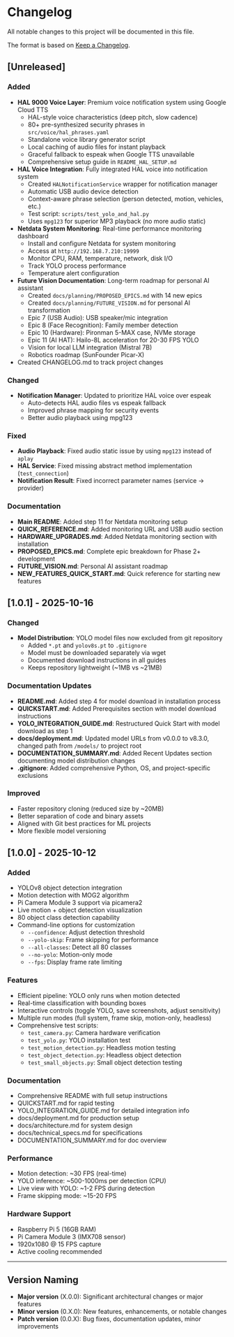 # Changelog

All notable changes to this project will be documented in this file.

The format is based on [Keep a Changelog](https://keepachangelog.com/en/1.0.0/).

## [Unreleased]

### Added
- **HAL 9000 Voice Layer**: Premium voice notification system using Google Cloud TTS
  - HAL-style voice characteristics (deep pitch, slow cadence)
  - 80+ pre-synthesized security phrases in `src/voice/hal_phrases.yaml`
  - Standalone voice library generator script
  - Local caching of audio files for instant playback
  - Graceful fallback to espeak when Google TTS unavailable
  - Comprehensive setup guide in `README_HAL_SETUP.md`
- **HAL Voice Integration**: Fully integrated HAL voice into notification system
  - Created `HALNotificationService` wrapper for notification manager
  - Automatic USB audio device detection
  - Context-aware phrase selection (person detected, motion, vehicles, etc.)
  - Test script: `scripts/test_yolo_and_hal.py`
  - Uses `mpg123` for superior MP3 playback (no more audio static)
- **Netdata System Monitoring**: Real-time performance monitoring dashboard
  - Install and configure Netdata for system monitoring
  - Access at `http://192.168.7.210:19999`
  - Monitor CPU, RAM, temperature, network, disk I/O
  - Track YOLO process performance
  - Temperature alert configuration
- **Future Vision Documentation**: Long-term roadmap for personal AI assistant
  - Created `docs/planning/PROPOSED_EPICS.md` with 14 new epics
  - Created `docs/planning/FUTURE_VISION.md` for personal AI transformation
  - Epic 7 (USB Audio): USB speaker/mic integration
  - Epic 8 (Face Recognition): Family member detection
  - Epic 10 (Hardware): Pironman 5-MAX case, NVMe storage
  - Epic 11 (AI HAT): Hailo-8L acceleration for 20-30 FPS YOLO
  - Vision for local LLM integration (Mistral 7B)
  - Robotics roadmap (SunFounder Picar-X)
- Created CHANGELOG.md to track project changes

### Changed
- **Notification Manager**: Updated to prioritize HAL voice over espeak
  - Auto-detects HAL audio files vs espeak fallback
  - Improved phrase mapping for security events
  - Better audio playback using mpg123

### Fixed
- **Audio Playback**: Fixed audio static issue by using `mpg123` instead of `aplay`
- **HAL Service**: Fixed missing abstract method implementation (`test_connection`)
- **Notification Result**: Fixed incorrect parameter names (service → provider)

### Documentation
- **Main README**: Added step 11 for Netdata monitoring setup
- **QUICK_REFERENCE.md**: Added monitoring URL and USB audio section
- **HARDWARE_UPGRADES.md**: Added Netdata monitoring section with installation
- **PROPOSED_EPICS.md**: Complete epic breakdown for Phase 2+ development
- **FUTURE_VISION.md**: Personal AI assistant roadmap
- **NEW_FEATURES_QUICK_START.md**: Quick reference for starting new features

## [1.0.1] - 2025-10-16

### Changed
- **Model Distribution**: YOLO model files now excluded from git repository
  - Added `*.pt` and `yolov8s.pt` to `.gitignore`
  - Model must be downloaded separately via wget
  - Documented download instructions in all guides
  - Keeps repository lightweight (~1MB vs ~21MB)

### Documentation Updates
- **README.md**: Added step 4 for model download in installation process
- **QUICKSTART.md**: Added Prerequisites section with model download instructions
- **YOLO_INTEGRATION_GUIDE.md**: Restructured Quick Start with model download as step 1
- **docs/deployment.md**: Updated model URLs from v0.0.0 to v8.3.0, changed path from `/models/` to project root
- **DOCUMENTATION_SUMMARY.md**: Added Recent Updates section documenting model distribution changes
- **.gitignore**: Added comprehensive Python, OS, and project-specific exclusions

### Improved
- Faster repository cloning (reduced size by ~20MB)
- Better separation of code and binary assets
- Aligned with Git best practices for ML projects
- More flexible model versioning

## [1.0.0] - 2025-10-12

### Added
- YOLOv8 object detection integration
- Motion detection with MOG2 algorithm
- Pi Camera Module 3 support via picamera2
- Live motion + object detection visualization
- 80 object class detection capability
- Command-line options for customization
  - `--confidence`: Adjust detection threshold
  - `--yolo-skip`: Frame skipping for performance
  - `--all-classes`: Detect all 80 classes
  - `--no-yolo`: Motion-only mode
  - `--fps`: Display frame rate limiting

### Features
- Efficient pipeline: YOLO only runs when motion detected
- Real-time classification with bounding boxes
- Interactive controls (toggle YOLO, save screenshots, adjust sensitivity)
- Multiple run modes (full system, frame skip, motion-only, headless)
- Comprehensive test scripts:
  - `test_camera.py`: Camera hardware verification
  - `test_yolo.py`: YOLO installation test
  - `test_motion_detection.py`: Headless motion testing
  - `test_object_detection.py`: Headless object detection
  - `test_small_objects.py`: Small object detection testing

### Documentation
- Comprehensive README with full setup instructions
- QUICKSTART.md for rapid testing
- YOLO_INTEGRATION_GUIDE.md for detailed integration info
- docs/deployment.md for production setup
- docs/architecture.md for system design
- docs/technical_specs.md for specifications
- DOCUMENTATION_SUMMARY.md for doc overview

### Performance
- Motion detection: ~30 FPS (real-time)
- YOLO inference: ~500-1000ms per detection (CPU)
- Live view with YOLO: ~1-2 FPS during detection
- Frame skipping mode: ~15-20 FPS

### Hardware Support
- Raspberry Pi 5 (16GB RAM)
- Pi Camera Module 3 (IMX708 sensor)
- 1920x1080 @ 15 FPS capture
- Active cooling recommended

---

## Version Naming

- **Major version** (X.0.0): Significant architectural changes or major features
- **Minor version** (0.X.0): New features, enhancements, or notable changes
- **Patch version** (0.0.X): Bug fixes, documentation updates, minor improvements


